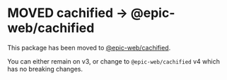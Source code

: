# MOVED cachified -> @epic-web/cachified

This package has been moved to [@epic-web/cachified](https://npm.im/@epic-web/cachified).

You can either remain on v3, or change to `@epic-web/cachified` v4 which has no breaking changes.
